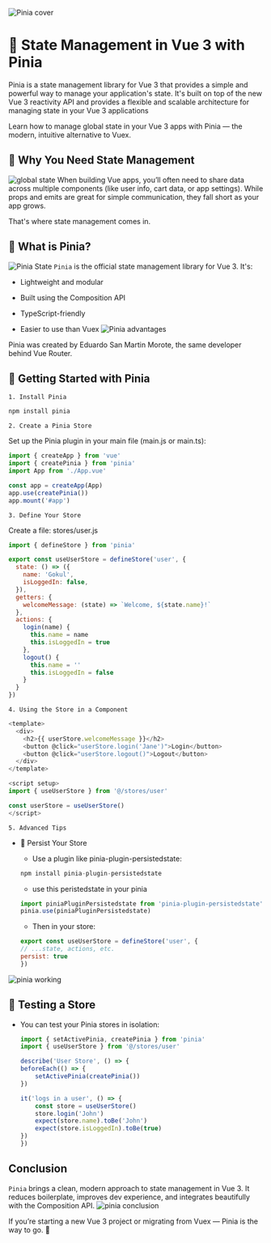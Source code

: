 ![Pinia cover](/assets/images/state-management/pinia-cover.jpg)
# 🚀 State Management in Vue 3 with Pinia

Pinia is a state management library for Vue 3 that provides a simple and powerful way to manage your application's state. It's built on top of the new Vue 3 reactivity API and provides a flexible and scalable architecture for managing state in your Vue 3 applications

Learn how to manage global state in your Vue 3 apps with Pinia — the modern, intuitive alternative to Vuex.

## 📌 Why You Need State Management
![global state](/assets/images/state-management/global-state.png)
When building Vue apps, you’ll often need to share data across multiple components (like user info, cart data, or app settings). While props and emits are great for simple communication, they fall short as your app grows.

That's where state management comes in.

## 🍍 What is Pinia?
![Pinia State](/assets/images/state-management/pinia-state.png)
`Pinia` is the official state management library for Vue 3. It's:

- Lightweight and modular

- Built using the Composition API

- TypeScript-friendly

- Easier to use than Vuex
![Pinia advantages](/assets/images/state-management/pinia-advantages.png)

Pinia was created by Eduardo San Martin Morote, the same developer behind Vue Router.

## 🚀 Getting Started with Pinia

`1. Install Pinia`

```javascript
npm install pinia
```

`2. Create a Pinia Store`

Set up the Pinia plugin in your main file (main.js or main.ts):

```javascript
import { createApp } from 'vue'
import { createPinia } from 'pinia'
import App from './App.vue'

const app = createApp(App)
app.use(createPinia())
app.mount('#app')
```

`3. Define Your Store`

Create a file: stores/user.js

```javascript
import { defineStore } from 'pinia'

export const useUserStore = defineStore('user', {
  state: () => ({
    name: 'Gokul',
    isLoggedIn: false,
  }),
  getters: {
    welcomeMessage: (state) => `Welcome, ${state.name}!`
  },
  actions: {
    login(name) {
      this.name = name
      this.isLoggedIn = true
    },
    logout() {
      this.name = ''
      this.isLoggedIn = false
    }
  }
})
```

`4. Using the Store in a Component`
```javascript
<template>
  <div>
    <h2>{{ userStore.welcomeMessage }}</h2>
    <button @click="userStore.login('Jane')">Login</button>
    <button @click="userStore.logout()">Logout</button>
  </div>
</template>

<script setup>
import { useUserStore } from '@/stores/user'

const userStore = useUserStore()
</script>
```

`5. Advanced Tips`
 - 🔄 Persist Your Store
    - Use a plugin like pinia-plugin-persistedstate:

    ```javascript
    npm install pinia-plugin-persistedstate
    ```

    - use this peristedstate in your pinia

    ```javascript
    import piniaPluginPersistedstate from 'pinia-plugin-persistedstate'
    pinia.use(piniaPluginPersistedstate)
    ```

    - Then in your store:

    ```javascript
    export const useUserStore = defineStore('user', {
    // ...state, actions, etc.
    persist: true
    })
    ```
![pinia working](/assets/images/state-management/pinia-working.png)

## 🧪 Testing a Store

- You can test your Pinia stores in isolation:

    ```javascript
    import { setActivePinia, createPinia } from 'pinia'
    import { useUserStore } from '@/stores/user'

    describe('User Store', () => {
    beforeEach(() => {
        setActivePinia(createPinia())
    })

    it('logs in a user', () => {
        const store = useUserStore()
        store.login('John')
        expect(store.name).toBe('John')
        expect(store.isLoggedIn).toBe(true)
    })
    })
    ```

## Conclusion
`Pinia` brings a clean, modern approach to state management in Vue 3. It reduces boilerplate, improves dev experience, and integrates beautifully with the Composition API.
![pinia conclusion](/assets/images/state-management/pinia+vuejs.png)

If you’re starting a new Vue 3 project or migrating from Vuex — Pinia is the way to go. 🍍

